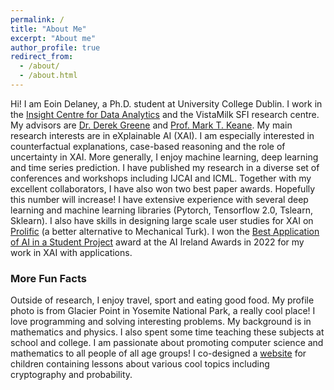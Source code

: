 ```yaml
---
permalink: /
title: "About Me"
excerpt: "About me"
author_profile: true
redirect_from: 
  - /about/
  - /about.html
---
```


Hi! I am Eoin Delaney, a Ph.D. student at University College Dublin. I work in the [Insight Centre for Data Analytics](https://www.insight-centre.org/) and the VistaMilk SFI research centre. My advisors are [Dr. Derek Greene](http://www.derekgreene.com/) and [Prof. Mark T. Keane](https://scholar.google.com/citations?hl=en&user=bBozfc4AAAAJ&view_op=list_works). My main research interests are in eXplainable AI (XAI). I am especially interested in counterfactual explanations, case-based reasoning and the role of uncertainty in XAI. More generally, I enjoy machine learning, deep learning and time series prediction. I have published my research in a diverse set of conferences and workshops including IJCAI and ICML. Together with my excellent collaborators, I have also won two best paper awards. Hopefully this number will increase! I have extensive experience with several deep learning and machine learning libraries (Pytorch, Tensorflow 2.0, Tslearn, Sklearn). I also have skills in designing large scale user studies for XAI on [Prolific](https://www.prolific.co/) (a better alternative to Mechanical Turk). I won the [Best Application of AI in a Student Project](https://twitter.com/EoinDelaney_/status/1595436264878215169) award at the AI Ireland Awards in 2022 for my work in XAI with applications. 

### More Fun Facts
Outside of research, I enjoy travel, sport and eating good food. My profile photo is from Glacier Point in Yosemite National Park, a really cool place! I love programming and solving interesting problems. My background is in mathematics and physics. I also spent some time teaching these subjects at school and college. I am passionate about promoting computer science and mathematics to all people of all age groups! I co-designed a [website](https://maths.ucd.ie/geatamata/) for children containing lessons about various cool topics including cryptography and probability.   
